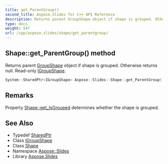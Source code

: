 ```yaml
---
title: get_ParentGroup()
second_title: Aspose.Slides for C++ API Reference
description: Returns parent GroupShape object if shape is grouped. Otherwise returns null. Read-only IGroupShape.
type: docs
weight: 547
url: /cpp/aspose.slides/shape/get_parentgroup/
---
```

## Shape::get_ParentGroup() method


Returns parent [GroupShape](../../groupshape/) object if shape is grouped. Otherwise returns null. Read-only [IGroupShape](../../igroupshape/).

```cpp
System::SharedPtr<IGroupShape> Aspose::Slides::Shape::get_ParentGroup() override
```

## Remarks


Property [Shape::get_IsGrouped](../get_isgrouped/) determines whether the shape is grouped. 
## See Also

* Typedef [SharedPtr](../../system/sharedptr/)
* Class [IGroupShape](../igroupshape/)
* Class [Shape](./)
* Namespace [Aspose::Slides](../)
* Library [Aspose.Slides](../../)